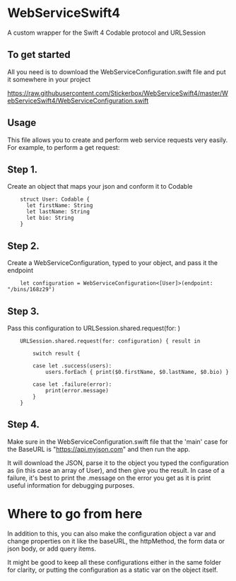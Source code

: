 # WebServiceSwift4
A custom wrapper for the Swift 4 Codable protocol and URLSession

## To get started
All you need is to download the WebServiceConfiguration.swift file and put it somewhere in your project

https://raw.githubusercontent.com/Stickerbox/WebServiceSwift4/master/WebServiceSwift4/WebServiceConfiguration.swift

## Usage
This file allows you to create and perform web service requests very easily. For example, to perform a get request:

## Step 1.
Create an object that maps your json and conform it to Codable

        struct User: Codable {
          let firstName: String
          let lastName: String
          let bio: String
        }

## Step 2.
Create a WebServiceConfiguration, typed to your object, and pass it the endpoint

        let configuration = WebServiceConfiguration<[User]>(endpoint: "/bins/168z29")

## Step 3.
Pass this configuration to URLSession.shared.request(for: )

        URLSession.shared.request(for: configuration) { result in
            
            switch result {
                
            case let .success(users):
                users.forEach { print($0.firstName, $0.lastName, $0.bio) }
                
            case let .failure(error):
                print(error.message)
            }
        }
        
## Step 4.
Make sure in the WebServiceConfiguration.swift file that the 'main' case for the BaseURL is "https://api.myjson.com" and then run the app.

It will download the JSON, parse it to the object you typed the configuration as (in this case an array of User), and then give you the result.
In case of a failure, it's best to print the .message on the error you get as it is print useful information for debugging purposes.

# Where to go from here

In addition to this, you can also make the configuration object a var and change properties on it like the baseURL, the httpMethod, the form data or json body, or add query items.

It might be good to keep all these configurations either in the same folder for clarity, or putting the configuration as a static var on the object itself.
